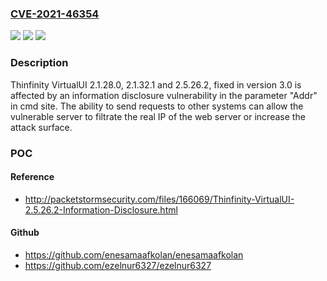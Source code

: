 ### [CVE-2021-46354](https://cve.mitre.org/cgi-bin/cvename.cgi?name=CVE-2021-46354)
![](https://img.shields.io/static/v1?label=Product&message=n%2Fa&color=blue)
![](https://img.shields.io/static/v1?label=Version&message=n%2Fa&color=blue)
![](https://img.shields.io/static/v1?label=Vulnerability&message=n%2Fa&color=brighgreen)

### Description

Thinfinity VirtualUI 2.1.28.0, 2.1.32.1 and 2.5.26.2, fixed in version 3.0 is affected by an information disclosure vulnerability in the parameter "Addr" in cmd site. The ability to send requests to other systems can allow the vulnerable server to filtrate the real IP of the web server or increase the attack surface.

### POC

#### Reference
- http://packetstormsecurity.com/files/166069/Thinfinity-VirtualUI-2.5.26.2-Information-Disclosure.html

#### Github
- https://github.com/enesamaafkolan/enesamaafkolan
- https://github.com/ezelnur6327/ezelnur6327

